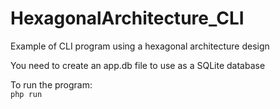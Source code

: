 # HexagonalArchitecture_CLI
Example of CLI program using a hexagonal architecture design

You need to create an app.db file to use as a SQLite database

To run the program:  
`php run`
